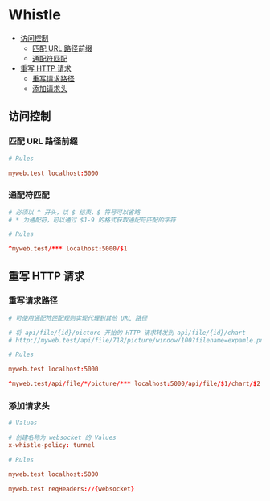 # Whistle

- [访问控制](#访问控制)
  - [匹配 URL 路径前缀](#匹配-url-路径前缀)
  - [通配符匹配](#通配符匹配)
- [重写 HTTP 请求](#重写-http-请求)
  - [重写请求路径](#重写请求路径)
  - [添加请求头](#添加请求头)

## 访问控制

### 匹配 URL 路径前缀

```conf
# Rules

myweb.test localhost:5000
```

### 通配符匹配

```conf
# 必须以 ^ 开头，以 $ 结束，$ 符号可以省略
# * 为通配符，可以通过 $1-9 的格式获取通配符匹配的字符

# Rules

^myweb.test/*** localhost:5000/$1
```

## 重写 HTTP 请求

### 重写请求路径

```conf
# 可使用通配符匹配规则实现代理到其他 URL 路径

# 将 api/file/{id}/picture 开始的 HTTP 请求转发到 api/file/{id}/chart
# http://myweb.test/api/file/718/picture/window/100?filename=expamle.png -> http://myweb.test/api/file/718/chart/window/100?filename=expamle.png

# Rules

myweb.test localhost:5000

^myweb.test/api/file/*/picture/*** localhost:5000/api/file/$1/chart/$2
```

### 添加请求头

```conf
# Values

# 创建名称为 websocket 的 Values
x-whistle-policy: tunnel

# Rules

myweb.test localhost:5000

myweb.test reqHeaders://{websocket}
```
